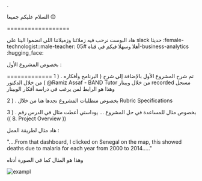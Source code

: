 

.

السلام عليكم  جميعا  :blush:

==================


هاد البوست نرحب فيه  زملائنا  وزميلاتنا اللي انضموا الينا على slack  حديثا  :female-technologist::male-teacher: أهلا وسهلا فيكم  في قناه #05-business-analytics :hugging_face:


بخصوص المشروع الأول  :

=============
1 ) .  تم شرح المشروع الأول بالإضافة إلى شرح (  البرنامج وأفكاره  ) من خلال الدكتور  @Ramiz Assaf - BAND Tutor من خلال ويبنار recorded   مسجل وهذا هو الرابط لمن يرغب في  دراسة  أفكار الوبينار



2 ) .  بخصوص متطلبات المشروع نجدها هنا  من خلال   Rubric Specifications


3 ) . بخصوص  مثال للمساعدة في حل المشروع ... يوداستي أعطت مثال في الدرس  رقم ((  8. Project Overview    ))


 هاد مثال لطريقة  العمل :

"....From that dashboard, I clicked on Senegal on the map, this showed deaths due to malaria for each year from 2000 to 2014....."


وهذا هو المثال كما في الصورة أدناه


![exampl](https://user-images.githubusercontent.com/36210723/193309244-12ba7b21-4408-446e-9f31-02970f9a9176.png)


